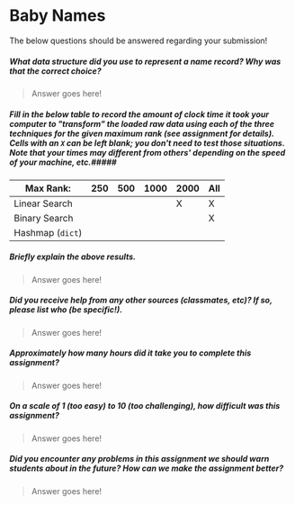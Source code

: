 # Baby Names

The below questions should be answered regarding your submission!

##### What data structure did you use to represent a name record? Why was that the correct choice? #####
> Answer goes here!


##### Fill in the below table to record the amount of _clock time_ it took your computer to "transform" the loaded raw data using each of the three techniques for the given maximum rank (see assignment for details). Cells with an `X` can be left blank; you don't need to test those situations. Note that your times may different from others'  depending on the speed of your machine, etc.#####

| Max Rank:        | 250 | 500 | 1000 | 2000 | All |
|------------------|-----|-----|------|------|-----|
| Linear Search    |     |     |      |   X  |  X  |
| Binary Search    |     |     |      |      |  X  |
| Hashmap (`dict`) |     |     |      |      |     |


##### Briefly explain the above results. #####
> Answer goes here!


##### Did you receive help from any other sources (classmates, etc)? If so, please list who (be specific!). #####
> Answer goes here!


##### Approximately how many hours did it take you to complete this assignment? #####
> Answer goes here!


##### On a scale of 1 (too easy) to 10 (too challenging), how difficult was this assignment? #####
> Answer goes here!


##### Did you encounter any problems in this assignment we should warn students about in the future? How can we make the assignment better? #####
> Answer goes here!
